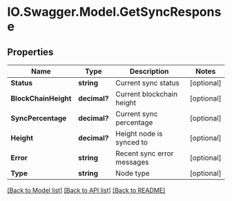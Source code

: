 # IO.Swagger.Model.GetSyncResponse
## Properties

Name | Type | Description | Notes
------------ | ------------- | ------------- | -------------
**Status** | **string** | Current sync status | [optional] 
**BlockChainHeight** | **decimal?** | Current blockchain height | [optional] 
**SyncPercentage** | **decimal?** | Current sync percentage | [optional] 
**Height** | **decimal?** | Height node is synced to | [optional] 
**Error** | **string** | Recent sync error messages | [optional] 
**Type** | **string** | Node type | [optional] 

[[Back to Model list]](../README.md#documentation-for-models) [[Back to API list]](../README.md#documentation-for-api-endpoints) [[Back to README]](../README.md)

